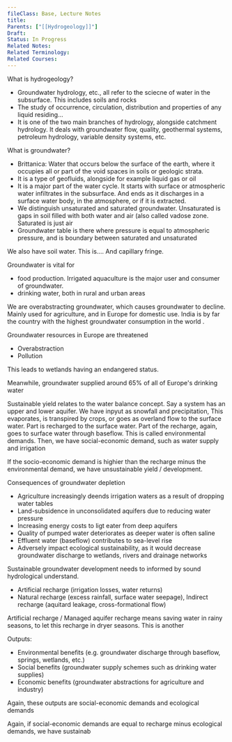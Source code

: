 ```yaml
---
fileClass: Base, Lecture Notes
title: 
Parents: ["[[Hydrogeology]]"]
Draft: 
Status: In Progress
Related Notes: 
Related Terminology: 
Related Courses: 
---
```

What is hydrogeology?
- Groundwater hydrology, etc., all refer to the sciecne of water in the subsurface. This includes soils and rocks
- The study of occurrence, circulation, distribution and properties of any liquid residing...
- It is one of the two main branches of hydrology, alongside catchment hydrology. It deals with groundwater flow, quality, geothermal systems, petroleum hydrology, variable density systems, etc.

What is groundwater?
- Brittanica: Water that occurs below the surface of the earth, where it occupies all or part of the void spaces in soils or geologic strata.
- It is a type of geofluids, alongside for example liquid gas or oil
- It is a major part of the water cycle. It starts with surface or atmospheric water infiltrates in the subsurface. And ends as it discharges in a surface water body, in the atmosphere, or if it is extracted.
- We distinguish unsaturated and saturated groundwater. Unsaturated is gaps in soil filled with both water and air (also called vadose zone. Saturated is just air
- Groundwater table is there where pressure is equal to atmospheric pressure, and is boundary between saturated and unsaturated

We also have soil water. This is.... And capillary fringe. 

Groundwater is vital for 
- food production. Irrigated aquaculture is the major user and consumer of groundwater.
- drinking water, both in rural and urban areas

We are overabstracting groundwater, which causes groundwater to decline. Mainly used for agriculture, and in Europe for domestic use. India is by far the country with the highest groundwater consumption in the world .

Groundwater resources in Europe are threatened
- Overabstraction
- Pollution

This leads to wetlands having an endangered status.

Meanwhile, groundwater supplied around 65% of all of Europe's drinking water

Sustainable yield relates to the water balance concept. Say a system has an upper and lower aquifer. We have inpyut as snowfall and precipitation, This evaporates, is transpired by crops, or goes as overland flow to the surface water. Part is recharged to the surface water. Part of the recharge, again, goes to surface water through baseflow. This is called environmental demands. Then, we have social-economic demand, such as water supply and irrigation

If the socio-economic demand is highier than the recharge minus the environmental demand, we have unsustainable yield / development. 

Consequences of groundwater depletion
- Agriculture increasingly deends irrigation waters as a result of dropping water tables
- Land-subsidence in unconsolidated aquifers due to reducing water pressure
- Increasing energy costs to ligt eater from deep aquifers
- Quality of pumped water deteriorates as deeper water is often saline
- Effluent water (baseflow) contributes to sea-level rise
- Adversely impact ecological sustainability, as it would decrease groundwater discharge to wetlands, rivers and drainage networks

Sustainable groundwater development needs to informed by sound hydrological understand. 
- Artificial recharge (irrigation losses, water returns)
- Natural recharge (excess rainfall, surface water seepage), Indirect recharge (aquitard leakage, cross-formational flow)

Artificial recharge / Managed aquifer recharge means saving water in rainy seasons, to let this recharge in dryer seasons. This is another

Outputs:
- Environmental benefits (e.g. groundwater discharge through baseflow, springs, wetlands, etc.)
- Social benefits (groundwater supply schemes such as drinking water supplies)
- Economic benefits (groundwater abstractions for agriculture and industry)

Again, these outputs are social-economic demands and ecological demands

Again, if social-economic demands are equal to recharge minus ecological demands, we have sustainab
